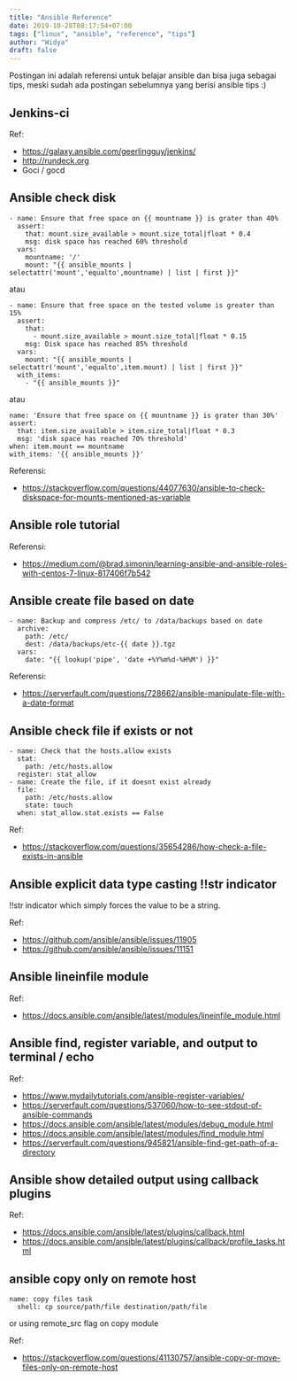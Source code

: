 ```yaml
---
title: "Ansible Reference"
date: 2019-10-28T08:17:54+07:00
tags: ["linux", "ansible", "reference", "tips"]
author: "Widya"
draft: false
---
```


Postingan ini adalah referensi untuk belajar ansible dan bisa juga sebagai tips, meski sudah ada postingan sebelumnya yang berisi ansible tips :)

## Jenkins-ci

Ref: 
* https://galaxy.ansible.com/geerlingguy/jenkins/
* http://rundeck.org
* Goci / gocd

## Ansible check disk
```
- name: Ensure that free space on {{ mountname }} is grater than 40%
  assert:
    that: mount.size_available > mount.size_total|float * 0.4
    msg: disk space has reached 60% threshold
  vars:
    mountname: '/'
    mount: "{{ ansible_mounts | selectattr('mount','equalto',mountname) | list | first }}"
```
atau
```
- name: Ensure that free space on the tested volume is greater than 15%
  assert:
    that:
      - mount.size_available > mount.size_total|float * 0.15
    msg: Disk space has reached 85% threshold
  vars:
    mount: "{{ ansible_mounts | selectattr('mount','equalto',item.mount) | list | first }}"
  with_items:
    - "{{ ansible_mounts }}"
```
atau
```
name: 'Ensure that free space on {{ mountname }} is grater than 30%'
assert:
  that: item.size_available > item.size_total|float * 0.3
  msg: 'disk space has reached 70% threshold'
when: item.mount == mountname
with_items: '{{ ansible_mounts }}'
```
Referensi:

* https://stackoverflow.com/questions/44077630/ansible-to-check-diskspace-for-mounts-mentioned-as-variable

## Ansible role tutorial

Referensi:

* https://medium.com/@brad.simonin/learning-ansible-and-ansible-roles-with-centos-7-linux-817406f7b542

## Ansible create file based on date

```
- name: Backup and compress /etc/ to /data/backups based on date
  archive:
    path: /etc/
    dest: /data/backups/etc-{{ date }}.tgz
  vars:
    date: "{{ lookup('pipe', 'date +%Y%m%d-%H%M') }}"
```

Referensi:

* https://serverfault.com/questions/728662/ansible-manipulate-file-with-a-date-format

## Ansible check file if exists or not

```
- name: Check that the hosts.allow exists
  stat:
    path: /etc/hosts.allow
  register: stat_allow
- name: Create the file, if it doesnt exist already
  file:
    path: /etc/hosts.allow
    state: touch
  when: stat_allow.stat.exists == False
```

Ref:

* https://stackoverflow.com/questions/35654286/how-check-a-file-exists-in-ansible

## Ansible explicit data type casting !!str indicator

!!str indicator which simply forces the value to be a string.

Ref:

* https://github.com/ansible/ansible/issues/11905
* https://github.com/ansible/ansible/issues/11151

## Ansible lineinfile module

Ref:

* https://docs.ansible.com/ansible/latest/modules/lineinfile_module.html

## Ansible find, register variable, and output to terminal / echo

Ref:

* https://www.mydailytutorials.com/ansible-register-variables/
* https://serverfault.com/questions/537060/how-to-see-stdout-of-ansible-commands
* https://docs.ansible.com/ansible/latest/modules/debug_module.html
* https://docs.ansible.com/ansible/latest/modules/find_module.html
* https://serverfault.com/questions/945821/ansible-find-get-path-of-a-directory

## Ansible show detailed output using callback plugins

Ref:

* https://docs.ansible.com/ansible/latest/plugins/callback.html
* https://docs.ansible.com/ansible/latest/plugins/callback/profile_tasks.html

## ansible copy only on remote host

```
name: copy files task
  shell: cp source/path/file destination/path/file 
```

or using remote_src flag on copy module

Ref:

* https://stackoverflow.com/questions/41130757/ansible-copy-or-move-files-only-on-remote-host


